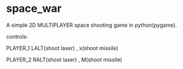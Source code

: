 # space_war
A simple 2D  MULTIPLAYER space shooting game in python(pygame).


controls:
  
PLAYER_1 LALT(shoot laser) , x(shoot missile)
  


PLAYER_2 RALT(shoot laser) , M(shoot missile)

